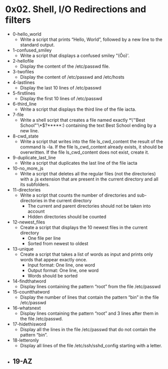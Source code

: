 # 0x02. Shell, I/O Redirections and filters
- 0-hello_world
	- Write a script that prints “Hello, World”, followed by a new line to the standard output.
- 1-confused_smiley
	- Write a script that displays a confused smiley "(Ôo)'.
- 2-hellofile
	- Display the content of the /etc/passwd file.
- 3-twofiles
	- Display the content of /etc/passwd and /etc/hosts
- 4-lastlines
	- Display the last 10 lines of /etc/passwd
- 5-firstlines
	- Display the first 10 lines of /etc/passwd
- 6-third_line
	- Write a script that displays the third line of the file iacta.
- 7-file
	- Write a shell script that creates a file named exactly \*\\'"Best School"\'\\*$\?\*\*\*\*\*:) containing the text Best School ending by a new line.
- 8-cwd_state
	- Write a script that writes into the file ls_cwd_content the result of the command ls -la. If the file ls_cwd_content already exists, it should be overwritten. If the file ls_cwd_content does not exist, create it.
- 9-duplicate_last_line
	- Write a script that duplicates the last line of the file iacta
- 10-no_more_js
	- Write a script that deletes all the regular files (not the directories) with a .js extension that are present in the current directory and all its subfolders.
- 11-directories
	- Write a script that counts the number of directories and sub-directories in the current directory
		- The current and parent directories should not be taken into account
		- Hidden directories should be counted
- 12-newest_files
	- Create a script that displays the 10 newest files in the current directory
		- One file per line
		- Sorted from newest to oldest
- 13-unique
	- Create a script that takes a list of words as input and prints only words that appear exactly once.
		- Input format: One line, one word
		- Output format: One line, one word
		- Words should be sorted
- 14-findthatword
	- Display lines containing the pattern “root” from the file /etc/passwd
- 15-countthatword
	- Display the number of lines that contain the pattern “bin” in the file /etc/passwd
- 16-whatsnext
	- Display lines containing the pattern “root” and 3 lines after them in the file /etc/passwd.
- 17-hidethisword
	- Display all the lines in the file /etc/passwd that do not contain the pattern “bin”.
- 18-letteronly
	- Display all lines of the file /etc/ssh/sshd_config starting with a letter.
- 19-AZ
	- 
